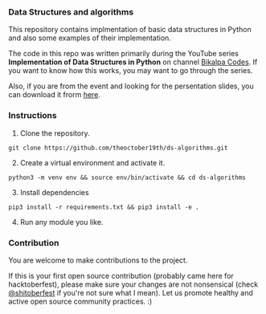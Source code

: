 ### Data Structures and algorithms

This repository contains implmentation of basic data structures in Python and also some examples of their implementation.

The code in this repo was written primarily during the YouTube series **Implementation of Data Structures in Python** on channel [Bikalpa Codes](bit.ly/bikalpa-codes). If you want to know how this works, you may want to go through the series.

Also, if you are from the event and looking for the persentation slides, you can download it frorm [here](https://drive.google.com/drive/folders/1M7G_O7w3GZo6GYZQ_N95aSK_QMQPzflM?usp=sharing).

### Instructions

1. Clone the repository.

```
git clone https://github.com/theoctober19th/ds-algorithms.git
```

2. Create a virtual environment and activate it.

```
python3 -m venv env && source env/bin/activate && cd ds-algorithms
```

3. Install dependencies

```
pip3 install -r requirements.txt && pip3 install -e .
```

4. Run any module you like.


### Contribution
You are welcome to make contributions to the project.

If this is your first open source contribution (probably came here for hacktoberfest), please make sure your changes are not nonsensical (check [@shitoberfest](https://twitter.com/shitoberfest) if you're not sure what I mean). Let us promote healthy and active open source community practices. :) 
